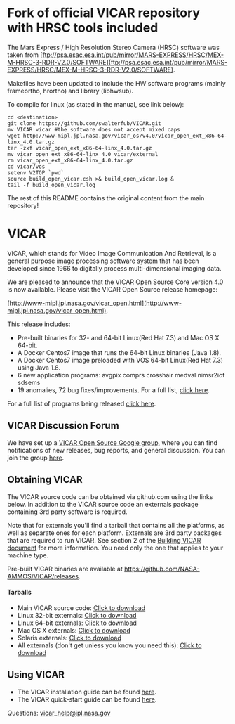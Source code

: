 # Fork of official VICAR repository with HRSC tools included

The Mars Express / High Resolution Stereo Camera (HRSC) software was taken from [ftp://psa.esac.esa.int/pub/mirror/MARS-EXPRESS/HRSC/MEX-M-HRSC-3-RDR-V2.0/SOFTWARE](ftp://psa.esac.esa.int/pub/mirror/MARS-EXPRESS/HRSC/MEX-M-HRSC-3-RDR-V2.0/SOFTWARE).

Makefiles have been updated to include the HW software programs (mainly frameortho, hrortho) and library (libhwsub).

To compile for linux (as stated in the manual, see link below):
~~~
cd <destination>
git clone https://github.com/swalterfub/VICAR.git
mv VICAR vicar #the software does not accept mixed caps
wget http://www-mipl.jpl.nasa.gov/vicar_os/v4.0/vicar_open_ext_x86-64-linx_4.0.tar.gz
tar -zxf vicar_open_ext_x86-64-linx_4.0.tar.gz
mv vicar_open_ext_x86-64-linx_4.0 vicar/external
rm vicar_open_ext_x86-64-linx_4.0.tar.gz
cd vicar/vos
setenv V2TOP `pwd`
source build_open_vicar.csh >& build_open_vicar.log &
tail -f build_open_vicar.log
~~~

The rest of this README contains the original content from the main repository!

# VICAR
VICAR, which stands for Video Image Communication And Retrieval, is a general purpose image processing software system that has been developed since 1966 to digitally process multi-dimensional imaging data.

We are pleased to announce that the VICAR Open Source Core version 4.0 is now available.
Please visit the VICAR Open Source release homepage:

[http://www-mipl.jpl.nasa.gov/vicar_open.html](http://www-mipl.jpl.nasa.gov/vicar_open.html).

This release includes:

- Pre-built binaries for 32- and 64-bit Linux(Red Hat 7.3) and Mac OS X 64-bit. 
- A Docker Centos7 image that runs the 64-bit Linux binaries (Java 1.8).
- A Docker Centos7 image preloaded with VOS 64-bit Linux(Red Hat 7.3) using Java 1.8.
- 6 new application programs: 
  avgpix 
  comprs 
  crosshair 
  medval
  nimsr2iof 
  sdsems
- 19 anomalies, 72 bug fixes/improvements. For a full list, [click here](vos/docsource/vicar/VOS4-Release-Notes.pdf).

For a full list of programs being released [click here](vos/docsource/vicar/VICAR_OS_contents_v4.0.pdf).

## VICAR Discussion Forum

We have set up a [VICAR Open Source Google group](https://groups.google.com/forum/#!forum/vicar-open-source/), where you can find notifications of new releases, bug reports, and general discussion. You can join the group [here](https://groups.google.com/forum/#!forum/vicar-open-source/join). 

## Obtaining VICAR

The VICAR source code can be obtained via github.com using the links below. In addition to the VICAR source code an externals package containing 3rd party software is required. 

Note that for externals you'll find a tarball that contains all the platforms, as
well as separate ones for each platform. Externals are 3rd party packages that are required to run VICAR. See section 2 of the [Building VICAR document](vos/docsource/vicar/VICAR_build_4.0.pdf) for more information. You need only the one that
applies to your machine type.

Pre-built VICAR binaries are available at https://github.com/NASA-AMMOS/VICAR/releases.

#### Tarballs

* Main VICAR source code:  [Click to download](https://github.com/NASA-AMMOS/VICAR/tarball/master)
* Linux 32-bit externals:  [Click to download](http://www-mipl.jpl.nasa.gov/vicar_os/v4.0/vicar_open_ext_x86-linux_4.0.tar.gz)
* Linux 64-bit externals:  [Click to download](http://www-mipl.jpl.nasa.gov/vicar_os/v4.0/vicar_open_ext_x86-64-linx_4.0.tar.gz)
* Mac OS X externals:  [Click to download](http://www-mipl.jpl.nasa.gov/vicar_os/v4.0/vicar_open_ext_mac64-osx_4.0.tar.gz)
* Solaris externals:  [Click to download](http://www-mipl.jpl.nasa.gov/vicar_os/v4.0/vicar_open_ext_sun-solr_4.0.tar.gz)
* All externals (don't get unless you know you need this): [Click to download](http://www-mipl.jpl.nasa.gov/vicar_os/v4.0/vicar_open_ext_4.0.tar.gz)

## Using VICAR

* The VICAR installation guide can be found [here](vos/docsource/vicar/VICAR_build_4.0.pdf).
* The VICAR quick-start guide can be found [here](vos/docsource/vicar/VICAR_guide_4.0.pdf).


Questions:  vicar_help@jpl.nasa.gov

